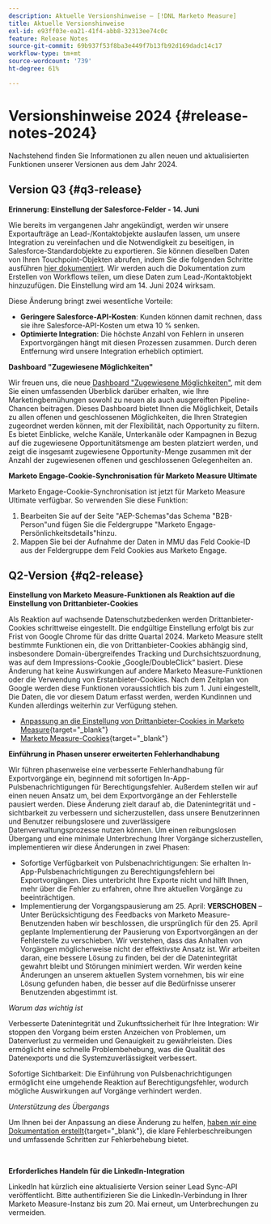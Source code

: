 ```yaml
---
description: Aktuelle Versionshinweise – [!DNL Marketo Measure]
title: Aktuelle Versionshinweise
exl-id: e93ff03e-ea21-41f4-abb8-32313ee74c0c
feature: Release Notes
source-git-commit: 69b937f53f8ba3e449f7b13fb92d169dadc14c17
workflow-type: tm+mt
source-wordcount: '739'
ht-degree: 61%

---
```


# Versionshinweise 2024 {#release-notes-2024}

Nachstehend finden Sie Informationen zu allen neuen und aktualisierten Funktionen unserer Versionen aus dem Jahr 2024.

## Version Q3 {#q3-release}

<p>

**Erinnerung: Einstellung der Salesforce-Felder - 14. Juni**

Wie bereits im vergangenen Jahr angekündigt, werden wir unsere Exportaufträge an Lead-/Kontaktobjekte auslaufen lassen, um unsere Integration zu vereinfachen und die Notwendigkeit zu beseitigen, in Salesforce-Standardobjekte zu exportieren. Sie können dieselben Daten von Ihren Touchpoint-Objekten abrufen, indem Sie die folgenden Schritte ausführen [hier dokumentiert](/help/release-notes/previous-releases/2023.md#deprecations). Wir werden auch die Dokumentation zum Erstellen von Workflows teilen, um diese Daten zum Lead-/Kontaktobjekt hinzuzufügen. Die Einstellung wird am 14. Juni 2024 wirksam.

Diese Änderung bringt zwei wesentliche Vorteile:

* **Geringere Salesforce-API-Kosten**: Kunden können damit rechnen, dass sie ihre Salesforce-API-Kosten um etwa 10 % senken.
* **Optimierte Integration**: Die höchste Anzahl von Fehlern in unseren Exportvorgängen hängt mit diesen Prozessen zusammen. Durch deren Entfernung wird unsere Integration erheblich optimiert.

**Dashboard &quot;Zugewiesene Möglichkeiten&quot;**

Wir freuen uns, die neue [Dashboard &quot;Zugewiesene Möglichkeiten&quot;](/help/marketo-measure-discover-ui/dashboards/attributed-opportunity-dashboard.md), mit dem Sie einen umfassenden Überblick darüber erhalten, wie Ihre Marketingbemühungen sowohl zu neuen als auch ausgereiften Pipeline-Chancen beitragen. Dieses Dashboard bietet Ihnen die Möglichkeit, Details zu allen offenen und geschlossenen Möglichkeiten, die Ihren Strategien zugeordnet werden können, mit der Flexibilität, nach Opportunity zu filtern. Es bietet Einblicke, welche Kanäle, Unterkanäle oder Kampagnen in Bezug auf die zugewiesene Opportunitätsmenge am besten platziert werden, und zeigt die insgesamt zugewiesene Opportunity-Menge zusammen mit der Anzahl der zugewiesenen offenen und geschlossenen Gelegenheiten an.

**Marketo Engage-Cookie-Synchronisation für Marketo Measure Ultimate**

Marketo Engage-Cookie-Synchronisation ist jetzt für Marketo Measure Ultimate verfügbar. So verwenden Sie diese Funktion:

1. Bearbeiten Sie auf der Seite &quot;AEP-Schemas&quot;das Schema &quot;B2B-Person&quot;und fügen Sie die Feldergruppe &quot;Marketo Engage-Persönlichkeitsdetails&quot;hinzu.
1. Mappen Sie bei der Aufnahme der Daten in MMU das Feld Cookie-ID aus der Feldergruppe dem Feld Cookies aus Marketo Engage.

<p>

## Q2-Version {#q2-release}

<p>

**Einstellung von Marketo Measure-Funktionen als Reaktion auf die Einstellung von Drittanbieter-Cookies**

Als Reaktion auf wachsende Datenschutzbedenken werden Drittanbieter-Cookies schrittweise eingestellt. Die endgültige Einstellung erfolgt bis zur Frist von Google Chrome für das dritte Quartal 2024. Marketo Measure stellt bestimmte Funktionen ein, die von Drittanbieter-Cookies abhängig sind, insbesondere Domain-übergreifendes Tracking und Durchsichtszuordnung, was auf dem Impressions-Cookie „Google/DoubleClick“ basiert. Diese Änderung hat keine Auswirkungen auf andere Marketo Measure-Funktionen oder die Verwendung von Erstanbieter-Cookies. Nach dem Zeitplan von Google werden diese Funktionen voraussichtlich bis zum 1. Juni eingestellt, Die Daten, die vor diesem Datum erfasst werden, werden Kundinnen und Kunden allerdings weiterhin zur Verfügung stehen.

* [Anpassung an die Einstellung von Drittanbieter-Cookies in Marketo Measure](https://nation.marketo.com/t5/employee-blogs/adapting-to-third-party-cookie-deprecation-in-marketo-measure/ba-p/345110){target="_blank"}
* [Marketo Measure-Cookies](/help/marketo-measure-tracking/setting-up-tracking/marketo-measure-cookies.md){target="_blank"}

**Einführung in Phasen unserer erweiterten Fehlerhandhabung**

Wir führen phasenweise eine verbesserte Fehlerhandhabung für Exportvorgänge ein, beginnend mit sofortigen In-App-Pulsbenachrichtigungen für Berechtigungsfehler. Außerdem stellen wir auf einen neuen Ansatz um, bei dem Exportvorgänge an der Fehlerstelle pausiert werden. Diese Änderung zielt darauf ab, die Datenintegrität und -sichtbarkeit zu verbessern und sicherzustellen, dass unsere Benutzerinnen und Benutzer reibungslosere und zuverlässigere Datenverwaltungsprozesse nutzen können. Um einen reibungslosen Übergang und eine minimale Unterbrechung Ihrer Vorgänge sicherzustellen, implementieren wir diese Änderungen in zwei Phasen:

* Sofortige Verfügbarkeit von Pulsbenachrichtigungen: Sie erhalten In-App-Pulsbenachrichtigungen zu Berechtigungsfehlern bei Exportvorgängen. Dies unterbricht Ihre Exporte nicht und hilft Ihnen, mehr über die Fehler zu erfahren, ohne Ihre aktuellen Vorgänge zu beeinträchtigen.
* Implementierung der Vorgangspausierung am 25. April: **VERSCHOBEN** – Unter Berücksichtigung des Feedbacks von Marketo Measure-Benutzenden haben wir beschlossen, die ursprünglich für den 25. April geplante Implementierung der Pausierung von Exportvorgängen an der Fehlerstelle zu verschieben. Wir verstehen, dass das Anhalten von Vorgängen möglicherweise nicht der effektivste Ansatz ist. Wir arbeiten daran, eine bessere Lösung zu finden, bei der die Datenintegrität gewahrt bleibt und Störungen minimiert werden. Wir werden keine Änderungen an unserem aktuellen System vornehmen, bis wir eine Lösung gefunden haben, die besser auf die Bedürfnisse unserer Benutzenden abgestimmt ist.

_Warum das wichtig ist_

Verbesserte Datenintegrität und Zukunftssicherheit für Ihre Integration: Wir stoppen den Vorgang beim ersten Anzeichen von Problemen, um Datenverlust zu vermeiden und Genauigkeit zu gewährleisten. Dies ermöglicht eine schnelle Problembehebung, was die Qualität des Datenexports und die Systemzuverlässigkeit verbessert.

Sofortige Sichtbarkeit: Die Einführung von Pulsbenachrichtigungen ermöglicht eine umgehende Reaktion auf Berechtigungsfehler, wodurch mögliche Auswirkungen auf Vorgänge verhindert werden.

_Unterstützung des Übergangs_

Um Ihnen bei der Anpassung an diese Änderung zu helfen, [haben wir eine Dokumentation erstellt](/help/configuration-and-setup/getting-started-with-marketo-measure/error-notifications.md){target="_blank"}, die klare Fehlerbeschreibungen und umfassende Schritten zur Fehlerbehebung bietet.

<br>

**Erforderliches Handeln für die LinkedIn-Integration**

LinkedIn hat kürzlich eine aktualisierte Version seiner Lead Sync-API veröffentlicht. Bitte authentifizieren Sie die LinkedIn-Verbindung in Ihrer Marketo Measure-Instanz bis zum 20. Mai erneut, um Unterbrechungen zu vermeiden.


